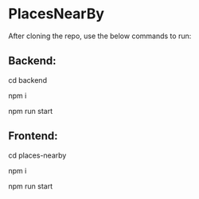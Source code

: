 # PlacesNearBy

After cloning the repo, use the below commands to run:
## Backend:
cd backend

npm i

npm run start


## Frontend:
cd places-nearby

npm i

npm run start


